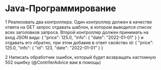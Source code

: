 # Java-Программирование
1 Реализовать два контроллера. Один контроллер должен в качестве ответа на GET запрос отдавать шаблон, в котором выводится список всех заголовков запроса. Второй контроллер должен принимать на вход JSON вида: { "price": 125.0, "info": { "date": "2022-01-01" } } и отдавать его обратно, при этом добавив в ответ свойство id: { "price": 125.0, "info": { "id": 123, "date": "2022-01-01" } }

2 Написать обработчик ошибок, который будет возвращать кастомную 502 ошибку (@ContrllerAdvice вам в помощь)
